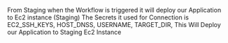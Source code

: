 From Staging when the Workflow is triggered it will deploy our Application to Ec2 instance (Staging) The Secrets it used for Connection is EC2_SSH_KEYS, HOST_DNSS, USERNAME, TARGET_DIR, This Will Deploy our Application to Staging Ec2 Instance
